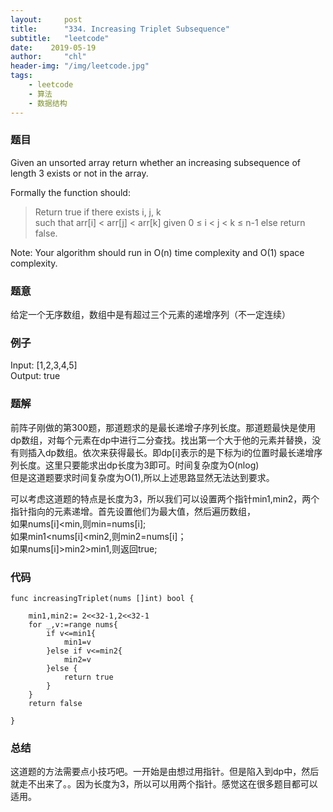 ```yaml
---
layout:     post
title:      "334. Increasing Triplet Subsequence"
subtitle:   "leetcode"
date:    2019-05-19
author:     "chl"
header-img: "/img/leetcode.jpg"
tags:
    - leetcode
    - 算法
    - 数据结构
--- 
```


### 题目
Given an unsorted array return whether an increasing subsequence of length 3 exists or not in the array.

Formally the function should:

> Return true if there exists i, j, k   
> such that arr[i] < arr[j] < arr[k] given 0 ≤ i < j < k ≤ n-1 else return false.  
  
  Note: Your algorithm should run in O(n) time complexity and O(1) space complexity.
  
### 题意
给定一个无序数组，数组中是有超过三个元素的递增序列（不一定连续）

### 例子
Input: [1,2,3,4,5]  
Output: true

### 题解
前阵子刚做的第300题，那道题求的是最长递增子序列长度。那道题最快是使用dp数组，对每个元素在dp中进行二分查找。找出第一个大于他的元素并替换，没有则插入dp数组。依次来获得最长。即dp[i]表示的是下标为i的位置时最长递增序列长度。这里只要能求出dp长度为3即可。时间复杂度为O(nlog)  
但是这道题要求时间复杂度为O(1),所以上述思路显然无法达到要求。    

可以考虑这道题的特点是长度为3，所以我们可以设置两个指针min1,min2，两个指针指向的元素递增。首先设置他们为最大值，然后遍历数组，  
如果nums[i]<min,则min=nums[i];  
如果min1<nums[i]<min2,则min2=nums[i]；  
如果nums[i]>min2>min1,则返回true;

### 代码

```
func increasingTriplet(nums []int) bool {
    
    min1,min2:= 2<<32-1,2<<32-1
    for _,v:=range nums{
        if v<=min1{
            min1=v
        }else if v<=min2{
            min2=v
        }else {
            return true
        }
    }
    return false
    
}
```
### 总结
这道题的方法需要点小技巧吧。一开始是由想过用指针。但是陷入到dp中，然后就走不出来了。。因为长度为3，所以可以用两个指针。感觉这在很多题目都可以适用。
